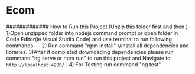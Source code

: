 # Ecom

############# How to Run this Project
(Unzip this folder first and then )
1)Open unzipped folder into nodejs command prompt or open folder in Code Editor(ie Visual Studio Code) and use terminal to run following commands---
2) Run command "npm install"  //install all dependencies and libraries.
3)After it completed downloading dependencies please run command "ng serve or npm run" to run this project and Navigate to `http://localhost:4200/` .
4) For Testing run command "ng test"
